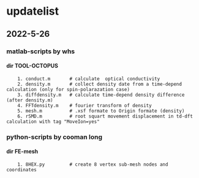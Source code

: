 # updatelist

## 2022-5-26  
### matlab-scripts  by whs  
#### dir TOOL-OCTOPUS  
        1. conduct.m       # calculate  optical conductivity   
        2. density.m       # collect density date from a time-depend calculation (only for spin-polarazation case)  
        3. diffdensity.m   # calculate time-depend density difference (after density.m)  
        4. FFTdensity.m    # fourier transform of density  
        5. mesh.m          # .xsf formate to Origin formate (density)    
        6. rSMD.m          # root squart movement displacement in td-dft calculation with tag "MoveIon=yes"   
 
### python-scripts  by cooman long   
#### dir FE-mesh  
        1. 8HEX.py         # create 8 vertex sub-mesh nodes and coordinates  
